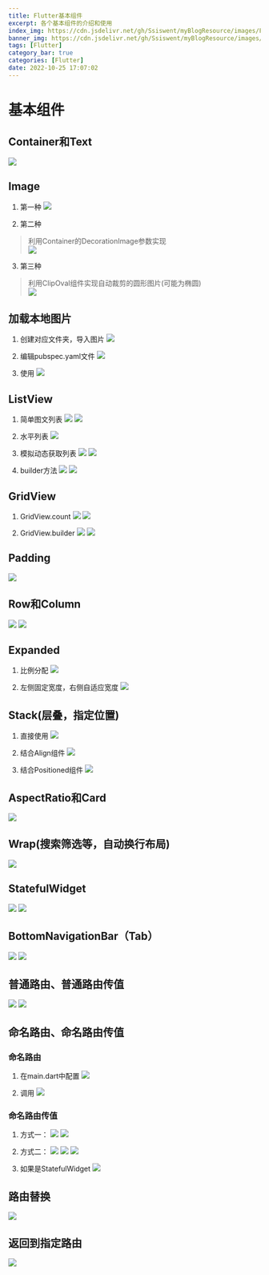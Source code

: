 ```yaml
---
title: Flutter基本组件
excerpt: 各个基本组件的介绍和使用
index_img: https://cdn.jsdelivr.net/gh/Ssiswent/myBlogResource/images/Flutter.png
banner_img: https://cdn.jsdelivr.net/gh/Ssiswent/myBlogResource/images/banner_flutter5.png
tags: [Flutter]
category_bar: true
categories: [Flutter]
date: 2022-10-25 17:07:02
---
```


# 基本组件

## Container和Text
![](https://cdn.jsdelivr.net/gh/Ssiswent/myBlogResource/images/4C9D9D95-AA12-47E2-BC3B-0270252495BA.png)

## Image
1. 第一种
![](https://cdn.jsdelivr.net/gh/Ssiswent/myBlogResource/images/4102977A-A7BC-493A-86B7-1E04B656B4F4.png)

2. 第二种
> 利用Container的DecorationImage参数实现  
![](https://cdn.jsdelivr.net/gh/Ssiswent/myBlogResource/images/D4303067-4A38-45CE-96A5-B3DD2F84484C.png)

3. 第三种
> 利用ClipOval组件实现自动裁剪的圆形图片(可能为椭圆)  
![](https://cdn.jsdelivr.net/gh/Ssiswent/myBlogResource/images/3F00E607-419A-418D-9A6E-393C56193ECA.png)

## 加载本地图片
1. 创建对应文件夹，导入图片
![](https://cdn.jsdelivr.net/gh/Ssiswent/myBlogResource/images/3178FB08-173A-487E-94EA-26BFBDEBA6F9.png)

2. 编辑pubspec.yaml文件
![](https://cdn.jsdelivr.net/gh/Ssiswent/myBlogResource/images/EB57CA1F-3F5D-4DBD-8CEF-EA9B829498E6.png)

3. 使用
![](https://cdn.jsdelivr.net/gh/Ssiswent/myBlogResource/images/A17CED54-40B2-4C71-9A4D-ACA45937D229.png)

## ListView
1. 简单图文列表
![](https://cdn.jsdelivr.net/gh/Ssiswent/myBlogResource/images/8913CD23-D36A-48F5-8951-A12B02FD19FE.png)
![](https://cdn.jsdelivr.net/gh/Ssiswent/myBlogResource/images/25A188DC-54D9-439C-ACA8-60513EE5AF2E.png)

2. 水平列表
![](https://cdn.jsdelivr.net/gh/Ssiswent/myBlogResource/images/58D63904-5020-4E49-8FBF-4F552B145160.png)

3. 模拟动态获取列表
![](https://cdn.jsdelivr.net/gh/Ssiswent/myBlogResource/images/6B97628D-848F-4E67-BF68-11082D8E12F8.png)
![](https://cdn.jsdelivr.net/gh/Ssiswent/myBlogResource/images/61F9AF85-5289-4594-B1E0-5B3B8C2F39A8.png)

4. builder方法
![](https://cdn.jsdelivr.net/gh/Ssiswent/myBlogResource/images/97813325-A959-43E9-9F1F-129756C351A6.png)
![](https://cdn.jsdelivr.net/gh/Ssiswent/myBlogResource/images/9B31A6F4-59E2-4085-8069-476FF36F75ED.png)

## GridView
1. GridView.count
![](https://cdn.jsdelivr.net/gh/Ssiswent/myBlogResource/images/183BA66F-6A14-4E58-8DF3-0AE98DCDDF7A.png)
![](https://cdn.jsdelivr.net/gh/Ssiswent/myBlogResource/images/0963AD1D-D872-434A-9BA9-3502676B0052.png)

2. GridView.builder
![](https://cdn.jsdelivr.net/gh/Ssiswent/myBlogResource/images/B732685D-A4EC-4BF9-8559-A195B233C7FC.png)
![](https://cdn.jsdelivr.net/gh/Ssiswent/myBlogResource/images/94FA71E0-DF86-4C73-9FF3-8B92DD42BEBF.png)

## Padding
![](https://cdn.jsdelivr.net/gh/Ssiswent/myBlogResource/images/63A718DE-4170-4F7D-BA4D-A852A3A217A1.png)

## Row和Column
![](https://cdn.jsdelivr.net/gh/Ssiswent/myBlogResource/images/81244562-478E-4C9F-8315-1803AFD83F9D.png)
![](https://cdn.jsdelivr.net/gh/Ssiswent/myBlogResource/images/36F7BAB4-E614-456C-8AFE-6089DE66FEAF.png)

## Expanded
1. 比例分配
![](https://cdn.jsdelivr.net/gh/Ssiswent/myBlogResource/images/423EF451-95ED-464F-978B-F02B870292B0.png)

2. 左侧固定宽度，右侧自适应宽度
![](https://cdn.jsdelivr.net/gh/Ssiswent/myBlogResource/images/F56DD291-C2AA-4563-BD65-7214237F805A.png)

## Stack(层叠，指定位置)
1. 直接使用
![](https://cdn.jsdelivr.net/gh/Ssiswent/myBlogResource/images/43D25948-91BC-4BFF-92A1-199176B01549.png)

2. 结合Align组件
![](https://cdn.jsdelivr.net/gh/Ssiswent/myBlogResource/images/7EE640EA-F91C-4E4B-B19E-F07C1843CB3A.png)

3. 结合Positioned组件
![](https://cdn.jsdelivr.net/gh/Ssiswent/myBlogResource/images/29C256E1-16CD-4F60-B14F-F80A29A58C3D.png)

## AspectRatio和Card
![](https://cdn.jsdelivr.net/gh/Ssiswent/myBlogResource/images/407142B7-745D-47BA-A3F7-26C786AD664F.png)

## Wrap(搜索筛选等，自动换行布局)
![](https://cdn.jsdelivr.net/gh/Ssiswent/myBlogResource/images/8D3615D5-8D1A-419D-B498-469FE5C170AF.png)

## StatefulWidget
![](https://cdn.jsdelivr.net/gh/Ssiswent/myBlogResource/images/844BC555-1684-434C-BF18-3FD19E05DB9A.png)
![](https://cdn.jsdelivr.net/gh/Ssiswent/myBlogResource/images/998022BC-957E-432F-A40A-9D5DA747F111.png)

## BottomNavigationBar（Tab）
![](https://cdn.jsdelivr.net/gh/Ssiswent/myBlogResource/images/81D0AA2E-DAF4-42EC-A473-1FFAC13104FF.png)
![](https://cdn.jsdelivr.net/gh/Ssiswent/myBlogResource/images/7ACCEA44-19F2-4BAA-AA6C-55EFCB392BCA.png)

## 普通路由、普通路由传值
![](https://cdn.jsdelivr.net/gh/Ssiswent/myBlogResource/images/78A09833-2DBF-4A0D-ACA1-9713B0B2B710.png)
![](https://cdn.jsdelivr.net/gh/Ssiswent/myBlogResource/images/72DF56DC-94AF-4634-A334-BCAC968624E9.png)

## 命名路由、命名路由传值
### 命名路由
1. 在main.dart中配置
![](https://cdn.jsdelivr.net/gh/Ssiswent/myBlogResource/images/B991015B-D67A-488F-BA9F-A78394BC817D.png)

2. 调用
![](https://cdn.jsdelivr.net/gh/Ssiswent/myBlogResource/images/549A2995-B3A3-49E5-8186-A69B5C07A8F3.png)

### 命名路由传值
1. 方式一：
![](https://cdn.jsdelivr.net/gh/Ssiswent/myBlogResource/images/111ED87C-E9BD-46D9-9291-FBF2C8674D94.png)
![](https://cdn.jsdelivr.net/gh/Ssiswent/myBlogResource/images/58CC4A42-E08D-4CA8-9A91-0438D3CDC713.png)

2. 方式二：
![](https://cdn.jsdelivr.net/gh/Ssiswent/myBlogResource/images/0F6EFDDB-C8D2-46AD-8B52-428DB7DB1DC7.png)
![](https://cdn.jsdelivr.net/gh/Ssiswent/myBlogResource/images/8FD7088C-92C5-48CC-9A0A-08B1681B4C81.png)
![](https://cdn.jsdelivr.net/gh/Ssiswent/myBlogResource/images/0886B706-BA88-4023-A8FA-F81C58DE255A.png)

3. 如果是StatefulWidget
![](https://cdn.jsdelivr.net/gh/Ssiswent/myBlogResource/images/FBD24BE8-0B72-4F4D-860C-E96ECC4C84BB.png)

## 路由替换
![](https://cdn.jsdelivr.net/gh/Ssiswent/myBlogResource/images/97C21CD6-DBD2-47A3-B46A-D8F0F2E0809F.png)

## 返回到指定路由
![](https://cdn.jsdelivr.net/gh/Ssiswent/myBlogResource/images/A0C6DF6A-A5DC-40F0-89AC-1C82BA3E0E19.png)


